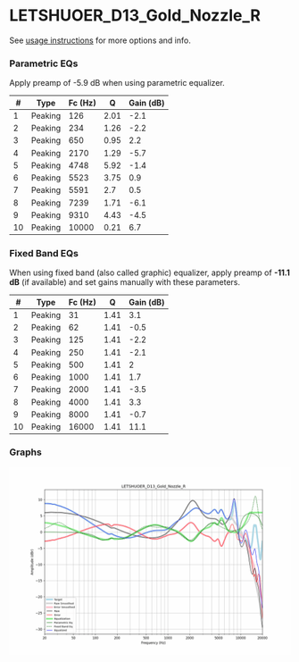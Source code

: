 # LETSHUOER_D13_Gold_Nozzle_R
See [usage instructions](https://github.com/jaakkopasanen/AutoEq#usage) for more options and info.

### Parametric EQs
Apply preamp of -5.9 dB when using parametric equalizer.

|   # | Type    |   Fc (Hz) |    Q |   Gain (dB) |
|-----|---------|-----------|------|-------------|
|   1 | Peaking |       126 | 2.01 |        -2.1 |
|   2 | Peaking |       234 | 1.26 |        -2.2 |
|   3 | Peaking |       650 | 0.95 |         2.2 |
|   4 | Peaking |      2170 | 1.29 |        -5.7 |
|   5 | Peaking |      4748 | 5.92 |        -1.4 |
|   6 | Peaking |      5523 | 3.75 |         0.9 |
|   7 | Peaking |      5591 | 2.7  |         0.5 |
|   8 | Peaking |      7239 | 1.71 |        -6.1 |
|   9 | Peaking |      9310 | 4.43 |        -4.5 |
|  10 | Peaking |     10000 | 0.21 |         6.7 |

### Fixed Band EQs
When using fixed band (also called graphic) equalizer, apply preamp of **-11.1 dB** (if available) and set gains manually with these parameters.

|   # | Type    |   Fc (Hz) |    Q |   Gain (dB) |
|-----|---------|-----------|------|-------------|
|   1 | Peaking |        31 | 1.41 |         3.1 |
|   2 | Peaking |        62 | 1.41 |        -0.5 |
|   3 | Peaking |       125 | 1.41 |        -2.2 |
|   4 | Peaking |       250 | 1.41 |        -2.1 |
|   5 | Peaking |       500 | 1.41 |         2   |
|   6 | Peaking |      1000 | 1.41 |         1.7 |
|   7 | Peaking |      2000 | 1.41 |        -3.5 |
|   8 | Peaking |      4000 | 1.41 |         3.3 |
|   9 | Peaking |      8000 | 1.41 |        -0.7 |
|  10 | Peaking |     16000 | 1.41 |        11.1 |

### Graphs
![](./LETSHUOER_D13_Gold_Nozzle_R.png)
